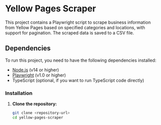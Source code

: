 # Yellow Pages Scraper

This project contains a Playwright script to scrape business information from Yellow Pages based on specified categories and locations, with support for pagination. The scraped data is saved to a CSV file.

## Dependencies

To run this project, you need to have the following dependencies installed:

- [Node.js](https://nodejs.org/) (v14 or higher)
- [Playwright](https://playwright.dev/) (v1.0 or higher)
- TypeScript (optional, if you want to run TypeScript code directly)

### Installation

1. **Clone the repository:**
   ```bash
   git clone <repository-url>
   cd yellow-pages-scraper
